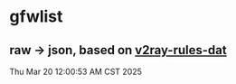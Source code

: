 # gfwlist
## raw -> json, based on [v2ray-rules-dat](https://github.com/Loyalsoldier/v2ray-rules-dat)
Thu Mar 20 12:00:53 AM CST 2025

